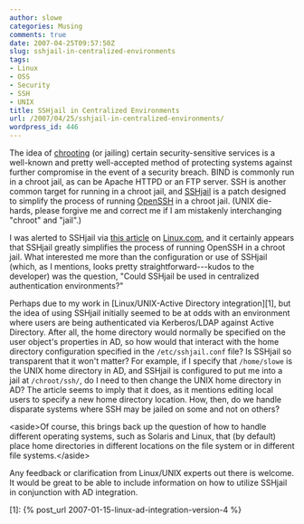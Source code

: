 ```yaml
---
author: slowe
categories: Musing
comments: true
date: 2007-04-25T09:57:50Z
slug: sshjail-in-centralized-environments
tags:
- Linux
- OSS
- Security
- SSH
- UNIX
title: SSHjail in Centralized Environments
url: /2007/04/25/sshjail-in-centralized-environments/
wordpress_id: 446
---
```


The idea of [chrooting](http://en.wikipedia.org/wiki/Chroot_jail) (or jailing) certain security-sensitive services is a well-known and pretty well-accepted method of protecting systems against further compromise in the event of a security breach. BIND is commonly run in a chroot jail, as can be Apache HTTPD or an FTP server. SSH is another common target for running in a chroot jail, and [SSHjail](http://paradigma.pt/~gngs/sshjail/) is a patch designed to simplify the process of running [OpenSSH](http://www.openssh.org/) in a chroot jail. (UNIX die-hards, please forgive me and correct me if I am mistakenly interchanging "chroot" and "jail".)

I was alerted to SSHjail via [this article](http://www.linux.com/article.pl?sid=07/04/11/211209) on [Linux.com](http://www.linux.com/), and it certainly appears that SSHjail greatly simplifies the process of running OpenSSH in a chroot jail. What interested me more than the configuration or use of SSHjail (which, as I mentions, looks pretty straightforward---kudos to the developer) was the question, "Could SSHjail be used in centralized authentication environments?"

Perhaps due to my work in [Linux/UNIX-Active Directory integration][1], but the idea of using SSHjail initially seemed to be at odds with an environment where users are being authenticated via Kerberos/LDAP against Active Directory. After all, the home directory would normally be specified on the user object's properties in AD, so how would that interact with the home directory configuration specified in the `/etc/sshjail.conf` file? Is SSHjail so transparent that it won't matter? For example, if I specify that `/home/slowe` is the UNIX home directory in AD, and SSHjail is configured to put me into a jail at `/chroot/ssh/`, do I need to then change the UNIX home directory in AD? The article seems to imply that it does, as it mentions editing local users to specify a new home directory location. How, then, do we handle disparate systems where SSH may be jailed on some and not on others?

&lt;aside&gt;Of course, this brings back up the question of how to handle different operating systems, such as Solaris and Linux, that (by default) place home directories in different locations on the file system or in different file systems.&lt;/aside&gt;

Any feedback or clarification from Linux/UNIX experts out there is welcome. It would be great to be able to include information on how to utilize SSHjail in conjunction with AD integration.

[1]: {% post_url 2007-01-15-linux-ad-integration-version-4 %}
